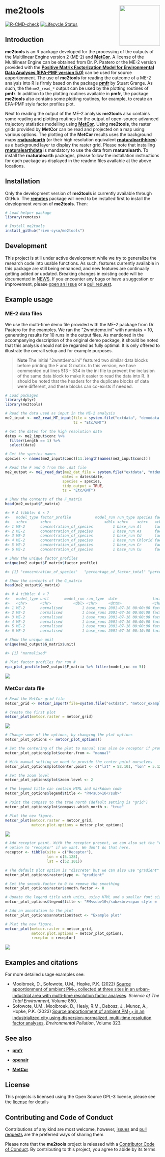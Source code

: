 # **me2tools** <a href='https://github.com/rivm-syso/me2tools'><img src='man/figures/logo.png' align="right" height="131.5" /></a>

[![R-CMD-check](https://github.com/rivm-syso/me2tools/actions/workflows/R-CMD-check.yaml/badge.svg)](https://github.com/rivm-syso/me2tools/actions/workflows/R-CMD-check.yaml)
[![Lifecycle Status](https://img.shields.io/badge/lifecycle-maturing-blue.svg)](https://lifecycle.r-lib.org/articles/stages.html)

## Introduction

**me2tools** is an R package developed for the processing of the outputs of the Multilinear Engine version 2 (ME-2) and [**MetCor**](https://github.com/ankitrasto/metcor).
A license of the Multilinear Engine can be obtained from Dr. P. Paatero or the ME-2 version provided with the 
[**Positive Matrix Factorization Model for Environmental Data Analyses (EPA-PMF version 5.0)**](https://www.epa.gov/air-research/positive-matrix-factorization-model-environmental-data-analyses)
can be used for source apportionment. The use of **me2tools** for reading the outcome of a ME-2 analysis into R is firmly based on the package [**pmfr**](https://github.com/skgrange/pmfr) by Stuart Grange.
As such, the the `me2_read_*` output can be used by the plotting routines of **pmfr**. In addition to the plotting routines available in **pmfr**, the package **me2tools** also contains some
plotting routines, for example, to create an EPA-PMF style factor profiles plot.

Next to reading the output of the ME-2 analysis **me2tools** also contains some reading and plotting routines for the output of open-source advanced trajectory statistics 
modelling using [**MetCor**](https://github.com/ankitrasto/metcor). Using **me2tools**, the raster grids provided by **MetCor** can be read and projected on a map using various options.
The plotting of the **MetCor** results uses the background maps [**rnaturalearth**](https://github.com/ropensci/rnaturalearth) (or their high resolution equivalent [**rnaturalearthhires**](https://github.com/ropensci/rnaturalearthhires)) 
as a background layer to display the raster grid. Please note that installing [**rnaturalearthdata**](https://github.com/ropensci/rnaturalearthdata) is mandatory to use the data from **rnaturalearth**. To install
the **rnaturalearth** packages, please follow the installation instructions for each package as displayed in the readme files available at the above locations.

## Installation

Only the development version of **me2tools** is currently available through GitHub. The [**remotes**](https://github.com/r-lib/remotes) package will need to be installed first to install the development version of **me2tools**. Then:

```R
# Load helper package
library(remotes)

# Install me2tools
install_github("rivm-syso/me2tools")
```

## Development

This project is still under active development while we try to generalize the research code into usable functions. As such, features currently available in this package are still being enhanced, and new features are continually getting added or updated. 
Breaking changes in existing code will be documented in [NEWS](NEWS.md). If you encounter any bugs or have a suggestion or improvement, please [open an issue](https://github.com/rivm-syso/me2tools/issues) or a [pull request](https://github.com/rivm-syso/me2tools/pulls).

## Example usage

### ME-2 data files
We use the multi-time demo file provided with the ME-2 package from Dr. Paatero for the examples. We ran the "2wmtdemo.ini" with numtaks = 10, generating results for 10 runs in the output files. As mentioned in the accompanying description of the original demo package, it should be noted that this analysis should not be regarded as fully optimal. It is only offered to illustrate the overall setup and for example purposes.

> **Note**
> The initial "2wmtdemo.ini" featured two similar data blocks before printing the F and G matrix. In this version, we have commented out lines 513 - 534 in the ini file to prevent the inclusion of the same data block to make it easier to read the data into R. It should be noted that the headers for the duplicate blocks of data were different, and these blocks can co-exists if needed.

```R
# Load packages
library(dplyr)
library(me2tools)

# Read the data used as input in the ME-2 analysis
me2_input <- me2_read_MT_input(file = system.file("extdata", "demodata.txt", package="me2tools"),
                               tz = "Etc/GMT")

# Get the dates for the high resolution data
dates <- me2_input$conc %>%
  filter(Length == 1) %>%
  select(date)

# Get the species names
species <- names(me2_input$conc)[11:length(names(me2_input$conc))]

# Read the F and G from the .dat file
me2_output <- me2_read_dat(me2_dat_file = system.file("extdata", "mtdemo.dat", package="me2tools"),
                          dates = dates$date,
                          species = species,
                          tidy_output = TRUE,
                          tz = "Etc/GMT")

# Show the contents of the F_matrix
head(me2_output$F_matrix)

#> # A tibble: 6 × 7
#>   model_type factor_profile           model_run run_type species factor        value
#>   <chr>      <chr>                        <dbl> <chr>    <chr>   <chr>         <dbl>
#> 1 ME-2       concentration_of_species         1 base_run Al      factor_01 0.000888 
#> 2 ME-2       concentration_of_species         1 base_run As      factor_01 0.000346 
#> 3 ME-2       concentration_of_species         1 base_run Cd      factor_01 0.0000516
#> 4 ME-2       concentration_of_species         1 base_run Chlorid factor_01 0        
#> 5 ME-2       concentration_of_species         1 base_run Cr      factor_01 0.0000529
#> 6 ME-2       concentration_of_species         1 base_run Cu      factor_01 0 

# Show the unique factor_profiles
unique(me2_output$F_matrix$factor_profile)

#> [1] "concentration_of_species"   "percentage_of_factor_total" "percentage_of_species_sum"

# Show the contents of the G_matrix
head(me2_output$G_matrix)

#> # A tibble: 6 × 7
#>   model_type unit       model_run run_type  date                factor    value
#>   <chr>      <chr>          <dbl> <chr>     <dttm>              <chr>     <dbl>
#> 1 ME-2       normalised         1 base_runs 2001-07-16 00:00:00 factor_01 1.17 
#> 2 ME-2       normalised         1 base_runs 2001-07-16 00:00:00 factor_02 0.403
#> 3 ME-2       normalised         1 base_runs 2001-07-16 00:00:00 factor_03 0.124
#> 4 ME-2       normalised         1 base_runs 2001-07-16 00:00:00 factor_04 0.366
#> 5 ME-2       normalised         1 base_runs 2001-07-16 00:00:00 factor_05 1.68 
#> 6 ME-2       normalised         1 base_runs 2001-07-16 00:10:00 factor_01 1.09 

# Show the unique unit
unique(me2_output$G_matrix$unit)

#> [1] "normalised"

# Plot factor profiles for run #
epa_plot_profile(me2_output$F_matrix %>% filter(model_run == 5))
```

![](man/figures/profile_example.png)

### MetCor data file
```R
# Read the MetCor grid file
metcor_grid <- metcor_import(file=system.file("extdata", "metcor_example.txt", package="me2tools"))

# Create the first plot
metcor_plot(metcor.raster = metcor_grid)
```

![](man/figures/metcor_example_01.png)

```R
# Change some of the options, by changing the plot options
metcor_plot_options <- metcor_plot_options()

# Set the centering of the plot to manual (can also be receptor if provided)
metcor_plot_options$plot$center.from <- "manual"

# With manual setting we need to provide the center point ourselves
metcor_plot_options$plot$center.point <- c("lat" = 52.101, "lon" = 5.128)

# Set the zoom level
metcor_plot_options$plot$zoom.level <- 2

# The legend title can contain HTML and markdown code
metcor_plot_options$legend$title <- "PM<sub>10</sub>"

# Point the compass to the true north (default setting is "grid")
metcor_plot_options$plot$compass.which_north <- "true"

# Plot the new figure.
metcor_plot(metcor.raster = metcor_grid,
            metcor.plot.options = metcor_plot_options)
```

![](man/figures/metcor_example_02.png)

```R
# Add receptor point. With the receptor present, we can also set the "center.from" 
# option to "receptor" if we want. We don't do that here.
receptor <- tibble(site = c("Receptor"),
                   lon = c(5.128),
                   lat = c(52.101))

# The default plot option is "discrete" but we can also use "gradient"
metcor_plot_options$raster$type <- "gradient"

# Set the smooth.factor to 0 to remove the smoothing
metcor_plot_options$raster$smooth.factor <- 0

# Update the legend title with units, using HTML and a smaller font size.
metcor_plot_options$legend$title <- "PM<sub>10</sub><br><span style = 'font-size:10pt'>&micro;g/m<sup>3</sup></span>"

# Add an annotation to the plot
metcor_plot_options$annotation$text <- "Example plot"

# Plot the new figure.
metcor_plot(metcor.raster = metcor_grid,
            metcor.plot.options = metcor_plot_options,
            receptor = receptor)
```

![](man/figures/metcor_example_03.png)

## Examples and citations

For more detailed usage examples see: 

- Mooibroek, D., Sofowote, U.M., Hopke, P.K. (2022) [Source apportionment of ambient PM<sub>10</sub> collected at three sites in an urban-industrial area with multi-time resolution factor analyses](https://doi.org/10.1016/j.scitotenv.2022.157981).
*Science of The Total Environment*, Volume 850. 
- Sofowote, U.M., Mooibroek, D., Healy, R.M., Debosz, J., Munoz, A., Hopke, P.K. (2023) [Source apportionment of ambient PM<sub>2.5</sub> in an industrialized city using dispersion-normalized, multi-time resolution factor analyses](https://doi.org/10.1016/j.envpol.2023.121281).
*Environmental Pollution*, Volume 323.

## See also

  - [**pmfr**](https://github.com/skgrange/pmfr)
  
  - [**openair**](https://github.com/davidcarslaw/openair)
  
  - [**MetCor**](https://github.com/ankitrasto/metcor)

## License

This projects is licensed using the Open Source GPL-3 license, please see the [license](LICENSE.md) for details

## Contributing and Code of Conduct

Contributions of any kind are most welcome, however, [issues](https://github.com/rivm-syso/me2tools/issues) and [pull requests](https://github.com/rivm-syso/me2tools/pulls) are the preferred ways of sharing them.

Please note that the **me2tools** project is released with a [Contributor Code of Conduct](https://contributor-covenant.org/version/2/1/CODE_OF_CONDUCT.html). By contributing to this project, you agree to abide by its terms.